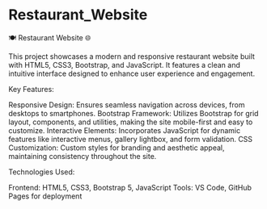 # Restaurant_Website

🍽️ Restaurant Website 🌐

This project showcases a modern and responsive restaurant website built with HTML5, CSS3, Bootstrap, and JavaScript. It features a clean and intuitive interface designed to enhance user experience and engagement.

Key Features:

Responsive Design: Ensures seamless navigation across devices, from desktops to smartphones.
Bootstrap Framework: Utilizes Bootstrap for grid layout, components, and utilities, making the site mobile-first and easy to customize.
Interactive Elements: Incorporates JavaScript for dynamic features like interactive menus, gallery lightbox, and form validation.
CSS Customization: Custom styles for branding and aesthetic appeal, maintaining consistency throughout the site.

Technologies Used:

Frontend: HTML5, CSS3, Bootstrap 5, JavaScript
Tools: VS Code, GitHub Pages for deployment
